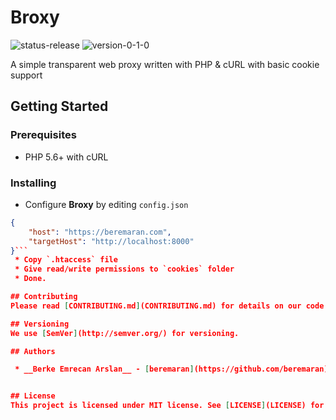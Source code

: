 # Broxy
![status-release](https://img.shields.io/badge/status-release-green.svg) ![version-0-1-0](https://img.shields.io/badge/semantic_version-1.0.0-blue.svg)

A simple transparent web proxy written with PHP & cURL with basic cookie support

## Getting Started

### Prerequisites

 * PHP 5.6+ with cURL

### Installing

 * Configure __Broxy__ by editing `config.json`
```json
{
    "host": "https://beremaran.com",
    "targetHost": "http://localhost:8000"
}```
 * Copy `.htaccess` file
 * Give read/write permissions to `cookies` folder
 * Done.

## Contributing
Please read [CONTRIBUTING.md](CONTRIBUTING.md) for details on our code of conduct, and the process for submitting pull requests to us.

## Versioning
We use [SemVer](http://semver.org/) for versioning.

## Authors

 * __Berke Emrecan Arslan__ - [beremaran](https://github.com/beremaran)


## License
This project is licensed under MIT license. See [LICENSE](LICENSE) for details
